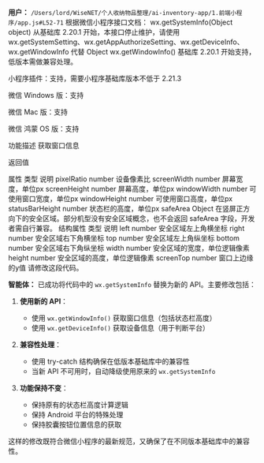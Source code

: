 **用户：** 
`/Users/lord/WiseNET/个人收纳物品整理/ai-inventory-app/1.前端小程序/app.js#L52-71` 根据微信小程序接口文档： 
 wx.getSystemInfo(Object object) 
 从基础库 2.20.1 开始，本接口停止维护，请使用 wx.getSystemSetting、wx.getAppAuthorizeSetting、wx.getDeviceInfo、wx.getWindowInfo 代替 
 Object wx.getWindowInfo() 
 基础库 2.20.1 开始支持，低版本需做兼容处理。 

 小程序插件：支持，需要小程序基础库版本不低于 2.21.3 

 微信 Windows 版：支持 

 微信 Mac 版：支持 

 微信 鸿蒙 OS 版：支持 

 功能描述 
 获取窗口信息 

 返回值 

 属性 	 类型 	 说明 
 pixelRatio 	 number 	 设备像素比 
 screenWidth 	 number 	 屏幕宽度，单位px 
 screenHeight 	 number 	 屏幕高度，单位px 
 windowWidth 	 number 	 可使用窗口宽度，单位px 
 windowHeight 	 number 	 可使用窗口高度，单位px 
 statusBarHeight 	 number 	 状态栏的高度，单位px 
 safeArea 	 Object 	 在竖屏正方向下的安全区域。部分机型没有安全区域概念，也不会返回 safeArea 字段，开发者需自行兼容。 
 结构属性 	 类型 	 说明 
 left 	 number 	 安全区域左上角横坐标 
 right 	 number 	 安全区域右下角横坐标 
 top 	 number 	 安全区域左上角纵坐标 
 bottom 	 number 	 安全区域右下角纵坐标 
 width 	 number 	 安全区域的宽度，单位逻辑像素 
 height 	 number 	 安全区域的高度，单位逻辑像素 
 screenTop 	 number 	 窗口上边缘的y值 
 请修改这段代码。

**智能体：** 
已成功将代码中的 `wx.getSystemInfo` 替换为新的 API。主要修改包括：

1. **使用新的 API**：
   - 使用 `wx.getWindowInfo()` 获取窗口信息（包括状态栏高度）
   - 使用 `wx.getDeviceInfo()` 获取设备信息（用于判断平台）

2. **兼容性处理**：
   - 使用 try-catch 结构确保在低版本基础库中的兼容性
   - 当新 API 不可用时，自动降级使用原来的 `wx.getSystemInfo`

3. **功能保持不变**：
   - 保持原有的状态栏高度计算逻辑
   - 保持 Android 平台的特殊处理
   - 保持胶囊按钮位置信息的获取

这样的修改既符合微信小程序的最新规范，又确保了在不同版本基础库中的兼容性。